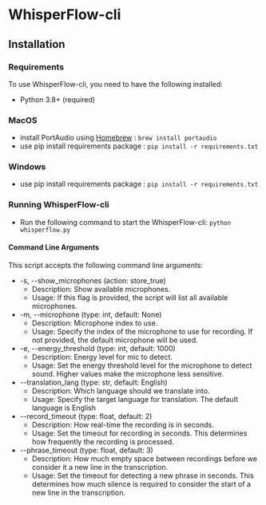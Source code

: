 # WhisperFlow-cli


## Installation

### Requirements

To use WhisperFlow-cli, you need to have the following installed:

- Python 3.8+ (required)

### MacOS

- install PortAudio using [Homebrew](https://brew.sh/) : `brew install portaudio`
- use pip install requirements package : `pip install -r requirements.txt`

### Windows

- use pip install requirements package : `pip install -r requirements.txt`

### Running WhisperFlow-cli

- Run the following command to start the WhisperFlow-cli: `python whisperflow.py`

#### Command Line Arguments
This script accepts the following command line arguments:

* -s, --show_microphones (action: store_true)
  *  Description: Show available microphones.
  * Usage: If this flag is provided, the script will list all available microphones.
* -m, --microphone (type: int, default: None)
  * Description: Microphone index to use.
  * Usage: Specify the index of the microphone to use for recording. If not provided, the default microphone will be used.
* -e, --energy_threshold (type: int, default: 1000)
  * Description: Energy level for mic to detect.
  * Usage: Set the energy threshold level for the microphone to detect sound. Higher values make the microphone less sensitive.
* --translation_lang (type: str, default: English)
  * Description: Which language should we translate into.
  * Usage: Specify the target language for translation. The default language is English
* --record_timeout (type: float, default: 2)
  * Description: How real-time the recording is in seconds.
  * Usage: Set the timeout for recording in seconds. This determines how frequently the recording is processed.
* --phrase_timeout (type: float, default: 3)
  * Description: How much empty space between recordings before we consider it a new line in the transcription.
  * Usage: Set the timeout for detecting a new phrase in seconds. This determines how much silence is required to consider the start of a new line in the transcription.

